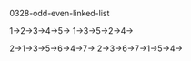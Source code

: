 
0328-odd-even-linked-list

1->2->3->4->5->
1->3->5->2->4->

2->1->3->5->6->4->7->
2->3->6->7->1->5->4->

